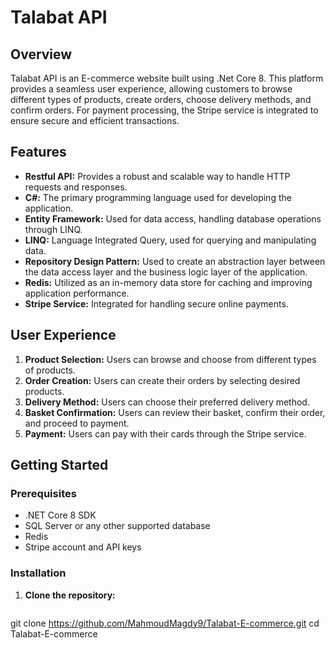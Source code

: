 # Talabat API

## Overview
Talabat API is an E-commerce website built using .Net Core 8. This platform provides a seamless user experience, allowing customers to browse different types of products, create orders, choose delivery methods, and confirm orders. For payment processing, the Stripe service is integrated to ensure secure and efficient transactions.

## Features
- **Restful API:** Provides a robust and scalable way to handle HTTP requests and responses.
- **C#:** The primary programming language used for developing the application.
- **Entity Framework:** Used for data access, handling database operations through LINQ.
- **LINQ:** Language Integrated Query, used for querying and manipulating data.
- **Repository Design Pattern:** Used to create an abstraction layer between the data access layer and the business logic layer of the application.
- **Redis:** Utilized as an in-memory data store for caching and improving application performance.
- **Stripe Service:** Integrated for handling secure online payments.

## User Experience
1. **Product Selection:** Users can browse and choose from different types of products.
2. **Order Creation:** Users can create their orders by selecting desired products.
3. **Delivery Method:** Users can choose their preferred delivery method.
4. **Basket Confirmation:** Users can review their basket, confirm their order, and proceed to payment.
5. **Payment:** Users can pay with their cards through the Stripe service.

## Getting Started
### Prerequisites
- .NET Core 8 SDK
- SQL Server or any other supported database
- Redis
- Stripe account and API keys

### Installation
1. **Clone the repository:**
   ```bash
  git clone https://github.com/MahmoudMagdy9/Talabat-E-commerce.git
 cd Talabat-E-commerce

